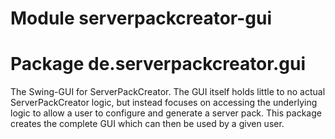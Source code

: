 # Module serverpackcreator-gui

# Package de.serverpackcreator.gui

The Swing-GUI for ServerPackCreator. The GUI itself holds little to no actual ServerPackCreator
logic, but instead focuses on accessing the underlying logic to allow a user to configure and
generate a server pack. This package creates the complete GUI which can then be used by a given
user.